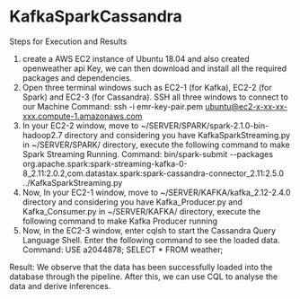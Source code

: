 # KafkaSparkCassandra
Steps for Execution and Results 
1. create a AWS EC2 instance of Ubuntu 18.04 and also created openweather api Key, we can then download and install all the required packages and dependencies.
2. Open three terminal windows such as EC2-1 (for Kafka), EC2-2 (for Spark) and EC2-3 (for Cassandra). SSH all three windows to connect to our Machine
Command: ssh -i emr-key-pair.pem ubuntu@ec2-x-xx-xx-xxx.compute-1.amazonaws.com
3. In your EC2-2 window, move to ~/SERVER/SPARK/spark-2.1.0-bin-hadoop2.7 directory and considering you have KafkaSparkStreaming.py in ~/SERVER/SPARK/ directory, execute the following command to make Spark Streaming Running.
Command: bin/spark-submit --packages org.apache.spark:spark-streaming-kafka-0-8_2.11:2.0.2,com.datastax.spark:spark-cassandra-connector_2.11:2.5.0 ../KafkaSparkStreaming.py
4. Now, In your EC2-1 window, move to ~/SERVER/KAFKA/kafka_2.12-2.4.0 directory and considering you have Kafka_Producer.py and Kafka_Consumer.py in ~/SERVER/KAFKA/ directory, execute the following command to make Kafka Producer running
5. Now, in the EC2-3 window, enter cqlsh to start the Cassandra Query Language Shell. Enter the following command to see the loaded data.
Command: 
USE a2044878;
SELECT * FROM weather;


Result: We observe that the data has been successfully loaded into the database through the pipeline. After this, we can use CQL to analyse the data and derive inferences.
